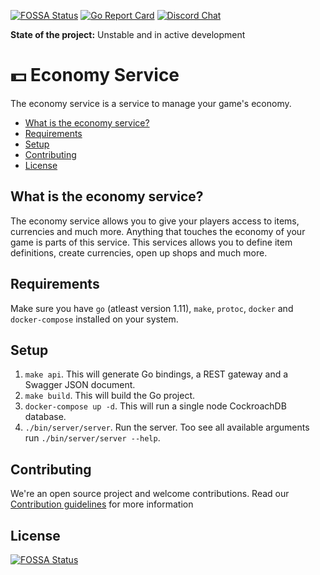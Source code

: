 [![FOSSA Status](https://app.fossa.com/api/projects/git%2Bgithub.com%2FGameComponent%2Feconomy-service.svg?type=shield)](https://app.fossa.com/projects/git%2Bgithub.com%2FGameComponent%2Feconomy-service?ref=badge_shield)
[![Go Report Card](https://goreportcard.com/badge/github.com/GameComponent/economy-service)](https://goreportcard.com/report/github.com/GameComponent/economy-service)
[![Discord Chat](https://img.shields.io/discord/555785438162583553.svg)](https://discord.gg/CPmb5N5)  

**State of the project:** Unstable and in active development

# :dollar: Economy Service

The economy service is a service to manage your game's economy.

- [What is the economy service?](#what-is-the-economy-service)
- [Requirements](#requirements)
- [Setup](#setup)
- [Contributing](#contributing)
- [License](#license)

## What is the economy service?

The economy service allows you to give your players access to items, currencies and much more. Anything that touches the economy of your game is parts of this service. This services allows you to define item definitions, create currencies, open up shops and much more.

## Requirements
Make sure you have `go` (atleast version 1.11), `make`, `protoc`, `docker` and `docker-compose` installed on your system.

## Setup
1. `make api`. This will generate Go bindings, a REST gateway and a Swagger JSON document.
2. `make build`. This will build the Go project.
3. `docker-compose up -d`. This will run a single node CockroachDB database.
4. `./bin/server/server`. Run the server. Too see all available arguments run `./bin/server/server --help`.

## Contributing

We're an open source project and welcome contributions. Read our [Contribution guidelines](CONTRIBUTING.md) for more information


## License
[![FOSSA Status](https://app.fossa.io/api/projects/git%2Bgithub.com%2FGameComponent%2Feconomy-service.svg?type=large)](https://app.fossa.io/projects/git%2Bgithub.com%2FGameComponent%2Feconomy-service?ref=badge_large)
